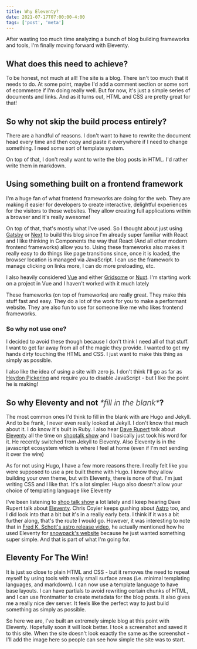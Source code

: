 ```yaml
---
title: Why Eleventy?
date: 2021-07-17T07:00:00-4:00
tags: ['post', 'meta']
---
```


<!-- Excerpt Start -->

After wasting too much time analyzing a bunch of blog building frameworks and
tools, I'm finally moving forward with Eleventy.

<!-- Excerpt End -->

## What does this need to achieve?

To be honest, not much at all! The site is a blog. There isn't too much that it
needs to do. At some point, maybe I'd add a comment section or some sort of
ecommerce if I'm doing really well. But for now, it's just a simple series of
documents and links. And as it turns out, HTML and CSS are pretty great for
that!

## So why not skip the build process entirely?

There are a handful of reasons. I don't want to have to rewrite the document
head every time and then copy and paste it everywhere if I need to change
something. I need some sort of template system.

On top of that, I don't really want to write the blog posts in HTML. I'd rather
write them in markdown.

## Using something built on a frontend framework

I'm a huge fan of what frontend frameworks are doing for the web. They are
making it easier for developers to create interactive, delightful experiences
for the visitors to those websites. They allow creating full applications within
a browser and it's really awesome!

On top of that, that's mostly what I've used. So I thought about just using
[Gatsby](gatsbyjs.com) or [Next](nextjs.org) to build this blog since I'm
already super familiar with React and I like thinking in Components the way that
React (And all other modern frontend frameworks) allow you to. Using these
frameworks also makes it really easy to do things like page transitions since,
once it is loaded, the browser location is managed via JavaScript. I can use the
framework to manage clicking on links more, I can do more preloading, etc.

I also heavily considered [Vue](vuejs.org) and either [Gridsome](gridsome.org)
or [Nuxt](nuxtjs.org). I'm starting work on a project in Vue and I haven't
worked with it much lately

These frameworks (on top of frameworks) are really great. They make this stuff
fast and easy. They do a lot of the work for you to make a performant website.
They are also fun to use for someone like me who likes frontend frameworks.

### So why not use one?

I decided to avoid these though because I don't think I need all of that stuff.
I want to get far away from all of the magic they provide. I wanted to get my
hands dirty touching the HTML and CSS. I just want to make this thing as simply
as possible.

I also like the idea of using a site with zero js. I don't think I'll go as far
as [Heydon Pickering](heydonworks.com) and require you to disable JavaScript -
but I like the point he is making!

## So why Eleventy and not <span style="font-weight: 300">_\*fill in the blank\*_</span>?

The most common ones I'd think to fill in the blank with are Hugo and Jekyll.
And to be frank, I never even really looked at Jekyll. I don't know that much
about it. I do know it's built in Ruby. I also hear
[Dave Rupert](daverupert.com) talk about [Eleventy](11ty.dev) all the time on
[shoptalk show](shoptalkshow.com) and I basically just took his word for it. He
recently switched from Jekyll to Eleventy. Also Eleventy is in the javascript
ecosystem which is where I feel at home (even if I'm not sending it over the
wire)

As for not using Hugo, I have a few more reasons there. I really felt like you
were supposed to use a pre built theme with Hugo. I know they allow building
your own theme, but with Eleventy, there is none of that. I'm just writing CSS
and I like that. It's a lot simpler. Hugo also doesn't allow your choice of
templating language like Eleventy

I've been listening to [shop talk show](https://shoptalkshow.com/) a lot lately
and I keep hearing Dave Rupert talk about [Eleventy](11ty.dev). Chris Coyier
keeps gushing about [Astro](astro.build) too, and I did look into that a bit but
it's in a really early beta. I think if it was a bit further along, that's the
route I would go. However, it was interesting to note that in
[Fred K. Schott's astro release video](https://www.youtube.com/watch?v=mgkwZqVkrwo),
he actually mentioned how he used Eleventy for
[snowpack's website](https://www.snowpack.dev/) because he just wanted something
super simple. And that is part of what I'm going for.

## Eleventy For The Win!

It is just so close to plain HTML and CSS - but it removes the need to repeat
myself by using tools with really small surface areas (i.e. minimal templating
languages, and markdown). I can now use a template language to have base
layouts. I can have partials to avoid rewriting certain chunks of HTML, and I
can use frontmatter to create metadata for the blog posts. It also gives me a
really nice dev server. It feels like the perfect way to just build something as
simply as possible.

So here we are, I've built an extremely simple blog at this point with Eleventy.
Hopefully soon it will look better. I took a screenshot and saved it to this
site. When the site doesn't look exactly the same as the screenshot - I'll add
the image here so people can see how simple the site was to start.

